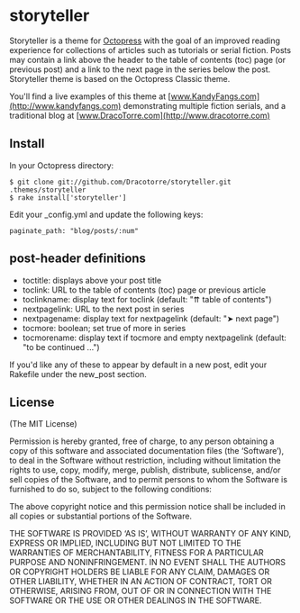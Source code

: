 storyteller
===========
Storyteller is a theme for [Octopress](http://octopress.org) with the goal of an improved reading experience for collections of articles such as tutorials or serial fiction. Posts may contain a link above the header to the table of contents (toc) page (or previous post) and a link to the next page in the series below the post. Storyteller theme is based on the Octopress Classic theme.

You'll find a live examples of this theme at [www.KandyFangs.com](http://www.kandyfangs.com) demonstrating multiple fiction serials, and a traditional blog at [www.DracoTorre.com](http://www.dracotorre.com)


Install
-------

In your Octopress directory:

	$ git clone git://github.com/Dracotorre/storyteller.git .themes/storyteller
	$ rake install['storyteller']
	
Edit your _config.yml and update the following keys:

	paginate_path: "blog/posts/:num"

post-header definitions
--------------------------------

* toctitle: displays above your post title
* toclink: URL to the table of contents (toc) page or previous article
* toclinkname: display text for toclink (default: "⇈ table of contents")
* nextpagelink: URL to the next post in series
* nextpagename: display text for nextpagelink (default: "➤ next page")
* tocmore: boolean; set true of more in series
* tocmorename: display text if tocmore and empty nextpagelink (default: "to be continued ...")

If you'd like any of these to appear by default in a new post, edit your Rakefile under the new\_post section.


License
-------
(The MIT License)

Permission is hereby granted, free of charge, to any person obtaining a copy of this software and associated documentation files (the ‘Software’), to deal in the Software without restriction, including without limitation the rights to use, copy, modify, merge, publish, distribute, sublicense, and/or sell copies of the Software, and to permit persons to whom the Software is furnished to do so, subject to the following conditions:

The above copyright notice and this permission notice shall be included in all copies or substantial portions of the Software.

THE SOFTWARE IS PROVIDED ‘AS IS’, WITHOUT WARRANTY OF ANY KIND, EXPRESS OR IMPLIED, INCLUDING BUT NOT LIMITED TO THE WARRANTIES OF MERCHANTABILITY, FITNESS FOR A PARTICULAR PURPOSE AND NONINFRINGEMENT. IN NO EVENT SHALL THE AUTHORS OR COPYRIGHT HOLDERS BE LIABLE FOR ANY CLAIM, DAMAGES OR OTHER LIABILITY, WHETHER IN AN ACTION OF CONTRACT, TORT OR OTHERWISE, ARISING FROM, OUT OF OR IN CONNECTION WITH THE SOFTWARE OR THE USE OR OTHER DEALINGS IN THE SOFTWARE.
